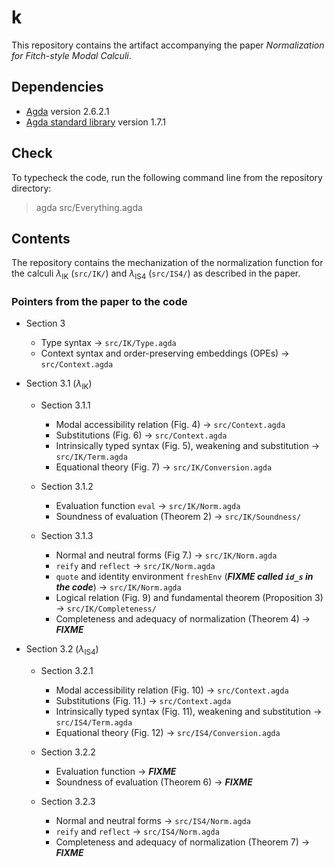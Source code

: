 # k

This repository contains the artifact accompanying the paper
*Normalization for Fitch-style Modal Calculi*.

## Dependencies

- [Agda](https://agda.readthedocs.io/en/v2.6.2.1/) version 2.6.2.1
- [Agda standard library](https://github.com/agda/agda-stdlib/) version 1.7.1

## Check

To typecheck the code, run the following command line from the
repository directory:

> agda src/Everything.agda

## Contents

The repository contains the mechanization of the normalization
function for the calculi $λ_\text{IK}$ (`src/IK/`) and $λ_\text{IS4}$
(`src/IS4/`) as described in the paper.

### Pointers from the paper to the code

+ Section 3

  - Type syntax -> `src/IK/Type.agda`
  - Context syntax and order-preserving embeddings (OPEs) -> `src/Context.agda`

+ Section 3.1 ($λ_\text{IK}$)

  - Section 3.1.1
    + Modal accessibility relation (Fig. 4) -> `src/Context.agda`
    + Substitutions (Fig. 6) -> `src/Context.agda`
    + Intrinsically typed syntax (Fig. 5), weakening and substitution -> `src/IK/Term.agda`
    + Equational theory (Fig. 7) -> `src/IK/Conversion.agda`

  - Section 3.1.2
    + Evaluation function `eval` -> `src/IK/Norm.agda`
    + Soundness of evaluation (Theorem 2) -> `src/IK/Soundness/`

  - Section 3.1.3
    + Normal and neutral forms (Fig 7.) -> `src/IK/Norm.agda`
    + `reify` and `reflect` -> `src/IK/Norm.agda`
    + `quote` and identity environment `freshEnv` (***FIXME called `id_s` in the code***) -> `src/IK/Norm.agda`
    + Logical relation (Fig. 9) and fundamental theorem (Proposition 3) -> `src/IK/Completeness/`
    + Completeness and adequacy of normalization (Theorem 4) -> ***FIXME***

+ Section 3.2 ($λ_\text{IS4}$)

  - Section 3.2.1
    + Modal accessibility relation (Fig. 10) -> `src/Context.agda`
    + Substitutions (Fig. 11.) -> `src/Context.agda`
    + Intrinsically typed syntax (Fig. 11), weakening and substitution -> `src/IS4/Term.agda`
    + Equational theory (Fig. 12) -> `src/IS4/Conversion.agda`

  - Section 3.2.2
    + Evaluation function -> ***FIXME***
    + Soundness of evaluation (Theorem 6) -> ***FIXME***

  - Section 3.2.3
    + Normal and neutral forms -> `src/IS4/Norm.agda`
    + `reify` and `reflect` -> `src/IS4/Norm.agda`
    + Completeness and adequacy of normalization (Theorem 7) -> ***FIXME***